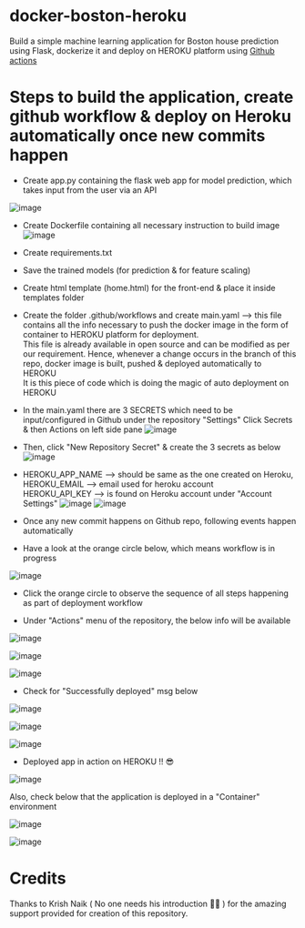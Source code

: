 # docker-boston-heroku
Build a simple machine learning application for Boston house prediction using Flask, dockerize it and deploy on HEROKU platform using <ins>Github actions</ins>

# Steps to build the application, create github workflow & deploy on Heroku automatically once new commits happen
- Create app.py containing the flask web app for model prediction, which takes input from the user via an API

![image](https://user-images.githubusercontent.com/56335301/191959676-3bafad56-6c7f-4264-a753-a6af76572fb0.png)

- Create Dockerfile containing all necessary instruction to build image
![image](https://user-images.githubusercontent.com/56335301/191959770-eab4f512-f571-4a3f-bcce-c3f8d5c979f9.png)

- Create requirements.txt
- Save the trained models (for prediction & for feature scaling)
- Create html template (home.html) for the front-end & place it inside templates folder
- Create the folder .github/workflows and create main.yaml --> this file contains all the info necessary to push the docker image in the form 
of container to HEROKU platform for deployment.</br> This file is already available in open source and can be modified as per our requirement.
Hence, whenever a change occurs in the branch of this repo, docker image is built, pushed & deployed automatically to HEROKU </br>
It is this piece of code which is doing the magic of auto deployment on HEROKU
- In the main.yaml there are 3 SECRETS which need to be input/configured in Github under the repository "Settings"
Click Secrets & then Actions on left side pane
![image](https://user-images.githubusercontent.com/56335301/191960636-529e4677-1acb-49d8-9b75-7c65127d589e.png)

- Then, click "New Repository Secret" & create the 3 secrets as below
![image](https://user-images.githubusercontent.com/56335301/191960783-db53e822-8fd6-452c-a5de-410f955a87c4.png)

- HEROKU_APP_NAME --> should be same as the one created on Heroku, HEROKU_EMAIL --> email used for heroku account </br>
  HEROKU_API_KEY --> is found on Heroku account under "Account Settings"
![image](https://user-images.githubusercontent.com/56335301/191960846-67906247-7b37-4507-bb34-13ab47721568.png)
![image](https://user-images.githubusercontent.com/56335301/191961169-f5af83c8-4b9c-4333-ac77-fbfb730afe8d.png)

- Once any new commit happens on Github repo, following events happen automatically

- Have a look at the orange circle below, which means workflow is in progress

![image](https://user-images.githubusercontent.com/56335301/191961623-2b909f8d-3014-4b20-b3e0-a43e3bb37029.png)

- Click the orange circle to observe the sequence of all steps happening as part of deployment workflow

- Under "Actions" menu of the repository, the below info will be available
 
![image](https://user-images.githubusercontent.com/56335301/191961828-a7022dcb-3cb6-4f7e-870c-e7452e70f63c.png)

![image](https://user-images.githubusercontent.com/56335301/191961926-bb329bf9-77a1-491b-9136-021c88e89464.png)

![image](https://user-images.githubusercontent.com/56335301/191961964-1465b935-9240-4734-a57e-0fea2c36389b.png)

- Check for "Successfully deployed" msg below

![image](https://user-images.githubusercontent.com/56335301/191962081-c90a78d3-490f-4a23-b3c5-2e44f29808f4.png)

![image](https://user-images.githubusercontent.com/56335301/191962147-1b53a44e-66aa-4390-9807-b07656f35880.png)

![image](https://user-images.githubusercontent.com/56335301/191962189-b866dd39-f923-4a51-bd04-1b7dd71359de.png)

- Deployed app in action on HEROKU !! :sunglasses:

![image](https://user-images.githubusercontent.com/56335301/191962412-b56d029b-0132-4c89-a056-5a2056fd3c7e.png)

Also, check below that the application is deployed in a "Container" environment

![image](https://user-images.githubusercontent.com/56335301/191962799-bef0c0f7-c122-41ae-a442-07c1d1af2658.png)


![image](https://user-images.githubusercontent.com/56335301/191962479-b64b3d3e-6b6d-455b-a612-a575a8fe6c3a.png)


# Credits
Thanks to Krish Naik ( No one needs his introduction :superhero_man: ) for the amazing support provided for creation of this repository.




